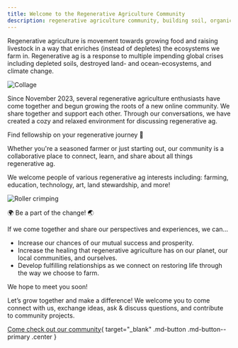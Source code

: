 ```yaml
---
title: Welcome to the Regenerative Agriculture Community
description: regenerative agriculture community, building soil, organic matter and biodiversity, healthy and more productive soil, drought- and flood-resilience, decreased use of chemical inputs, clean air and water, enhanced wildlife habitat, soil carbon capture, combat climate change
---
```


Regenerative agriculture is movement towards growing food and raising livestock in a way that enriches (instead of depletes) the ecosystems we farm in. Regenerative ag is a response to multiple impending global crises including depleted soils, destroyed land- and ocean-ecosystems, and climate change.

<!-- TODO: host with github? -->
![Collage](https://csfarmer.net/images/regenerative-collage-001.jpg)

Since November 2023, several regenerative agriculture enthusiasts have come together and begun growing the roots of a new online community. We share together and support each other. Through our conversations, we have created a cozy and relaxed environment for discussing regenerative ag.

<div class='highlight'>Find fellowship on your regenerative journey 💞</div>

Whether you're a seasoned farmer or just starting out, our community is a collaborative place to connect, learn, and share about all things regenerative ag.

We welcome people of various regenerative ag interests including: farming, education, technology, art, land stewardship, and more!

<!-- TODO: host with github? -->
![Roller crimping](https://csfarmer.net/images/regenerative-field-001.jpg)

<div class='highlight'>🌍 Be a part of the change! 🌏</div>

If we come together and share our perspectives and experiences, we can&hellip;

- Increase our chances of our mutual success and prosperity.
- Increase the healing that regenerative agriculture has on our planet, our local communities, and ourselves.
- Develop fulfilling relationships as we connect on restoring life through the way we choose to farm.

<div class='highlight'>We hope to meet you soon!</div>

Let’s grow together and make a difference! We welcome you to come connect with us, exchange ideas, ask & discuss questions, and contribute to community projects.

[Come check out our community][Join]{ target="_blank" .md-button .md-button--primary .center }


[Join]: https://discord.com/invite/DNH834xXZg
